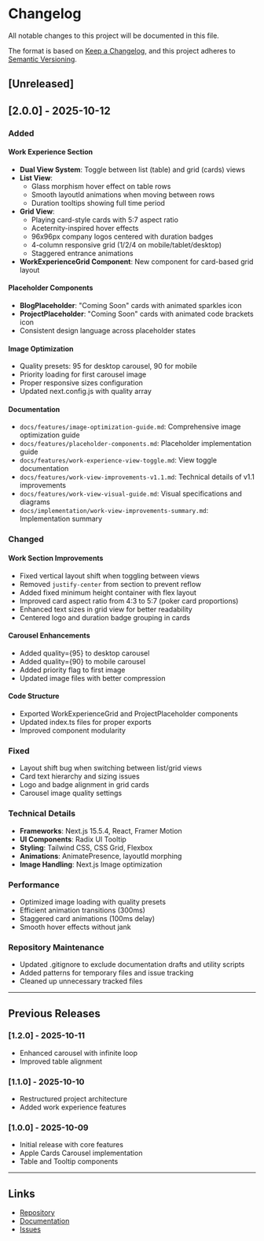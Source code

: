 # Changelog

All notable changes to this project will be documented in this file.

The format is based on [Keep a Changelog](https://keepachangelog.com/en/1.0.0/),
and this project adheres to [Semantic Versioning](https://semver.org/spec/v2.0.0.html).

## [Unreleased]

## [2.0.0] - 2025-10-12

### Added

#### Work Experience Section

- **Dual View System**: Toggle between list (table) and grid (cards) views
- **List View**:
  - Glass morphism hover effect on table rows
  - Smooth layoutId animations when moving between rows
  - Duration tooltips showing full time period
- **Grid View**:
  - Playing card-style cards with 5:7 aspect ratio
  - Aceternity-inspired hover effects
  - 96x96px company logos centered with duration badges
  - 4-column responsive grid (1/2/4 on mobile/tablet/desktop)
  - Staggered entrance animations
- **WorkExperienceGrid Component**: New component for card-based grid layout

#### Placeholder Components

- **BlogPlaceholder**: "Coming Soon" cards with animated sparkles icon
- **ProjectPlaceholder**: "Coming Soon" cards with animated code brackets icon
- Consistent design language across placeholder states

#### Image Optimization

- Quality presets: 95 for desktop carousel, 90 for mobile
- Priority loading for first carousel image
- Proper responsive sizes configuration
- Updated next.config.js with quality array

#### Documentation

- `docs/features/image-optimization-guide.md`: Comprehensive image optimization guide
- `docs/features/placeholder-components.md`: Placeholder implementation guide
- `docs/features/work-experience-view-toggle.md`: View toggle documentation
- `docs/features/work-view-improvements-v1.1.md`: Technical details of v1.1 improvements
- `docs/features/work-view-visual-guide.md`: Visual specifications and diagrams
- `docs/implementation/work-view-improvements-summary.md`: Implementation summary

### Changed

#### Work Section Improvements

- Fixed vertical layout shift when toggling between views
- Removed `justify-center` from section to prevent reflow
- Added fixed minimum height container with flex layout
- Improved card aspect ratio from 4:3 to 5:7 (poker card proportions)
- Enhanced text sizes in grid view for better readability
- Centered logo and duration badge grouping in cards

#### Carousel Enhancements

- Added quality={95} to desktop carousel
- Added quality={90} to mobile carousel
- Added priority flag to first image
- Updated image files with better compression

#### Code Structure

- Exported WorkExperienceGrid and ProjectPlaceholder components
- Updated index.ts files for proper exports
- Improved component modularity

### Fixed

- Layout shift bug when switching between list/grid views
- Card text hierarchy and sizing issues
- Logo and badge alignment in grid cards
- Carousel image quality settings

### Technical Details

- **Frameworks**: Next.js 15.5.4, React, Framer Motion
- **UI Components**: Radix UI Tooltip
- **Styling**: Tailwind CSS, CSS Grid, Flexbox
- **Animations**: AnimatePresence, layoutId morphing
- **Image Handling**: Next.js Image optimization

### Performance

- Optimized image loading with quality presets
- Efficient animation transitions (300ms)
- Staggered card animations (100ms delay)
- Smooth hover effects without jank

### Repository Maintenance

- Updated .gitignore to exclude documentation drafts and utility scripts
- Added patterns for temporary files and issue tracking
- Cleaned up unnecessary tracked files

---

## Previous Releases

### [1.2.0] - 2025-10-11

- Enhanced carousel with infinite loop
- Improved table alignment

### [1.1.0] - 2025-10-10

- Restructured project architecture
- Added work experience features

### [1.0.0] - 2025-10-09

- Initial release with core features
- Apple Cards Carousel implementation
- Table and Tooltip components

---

## Links

- [Repository](https://github.com/yulose9/Portfolio)
- [Documentation](./docs/)
- [Issues](https://github.com/yulose9/Portfolio/issues)
